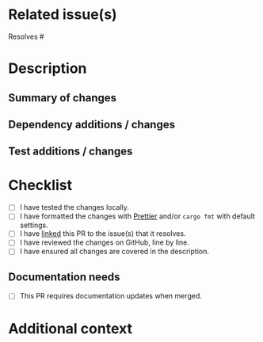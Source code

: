 # Related issue(s)

<!-- If it does not already exist, first create a GitHub issue that describes the problem this Pull Request (PR) solves before creating the PR and link it here. -->

Resolves # <!-- link to issue -->

# Description

## Summary of changes

<!-- Describe the changes in this PR. Point out breaking changes if any. -->

## Dependency additions / changes

<!-- If applicable. -->

## Test additions / changes

<!-- If applicable. -->

# Checklist

- [ ] I have tested the changes locally.
- [ ] I have formatted the changes with [Prettier](https://prettier.io/) and/or `cargo fmt` with default settings.
- [ ] I have [linked](https://docs.github.com/en/issues/tracking-your-work-with-issues/linking-a-pull-request-to-an-issue) this PR to the issue(s) that it resolves.
- [ ] I have reviewed the changes on GitHub, line by line.
- [ ] I have ensured all changes are covered in the description.

## Documentation needs
- [ ] This PR requires documentation updates when merged.

<!-- If checked, list / describe what needs to be documented. -->

# Additional context

<!-- If applicable. -->
